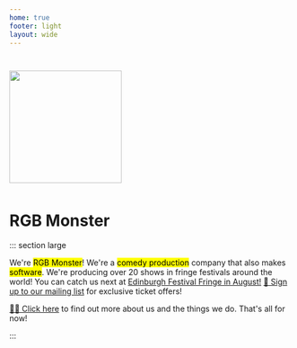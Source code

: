 ```yaml
---
home: true
footer: light
layout: wide
---
```


<div class="flexer" style="justify-content: center; margin-top: 3em;"><img src="/monster.webp" style="width: min(200px, 40vw);" /></div>

<h1 class="standalone" style="padding-top: 10px;">
    RGB Monster
</h1>

::: section large

We're <mark>RGB Monster</mark>! We're a <mark class="subtle">comedy production</mark> company that also makes <mark class="subtle">software</mark>. We're producing over 20 shows in fringe festivals around the world!
You can catch us next at [Edinburgh Festival Fringe in August!](/fringe) [📩 Sign up to our mailing list](https://buttondown.com/edinburgh-fringe) for exclusive ticket offers!

[🧑‍🔧️ Click here](/about-us) to find out more about us and the things we do. That's all for now!

:::

<ShowTypesListing filter="Edinburgh August 2024" />
